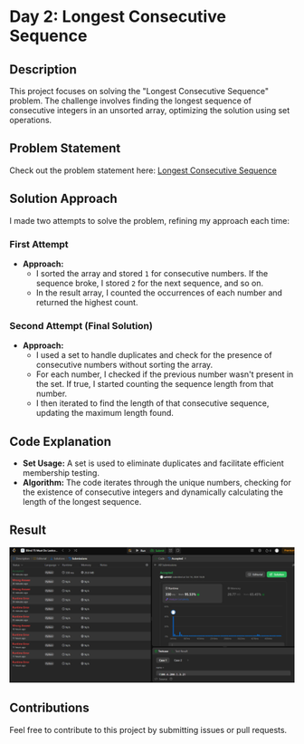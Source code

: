 # Day 2: Longest Consecutive Sequence

## Description

This project focuses on solving the "Longest Consecutive Sequence" problem. The challenge involves finding the longest sequence of consecutive integers in an unsorted array, optimizing the solution using set operations.

## Problem Statement

Check out the problem statement here: [Longest Consecutive Sequence](https://leetcode.com/problems/longest-consecutive-sequence/description/?envType=problem-list-v2&envId=xi4ci4ig)

## Solution Approach

I made two attempts to solve the problem, refining my approach each time:

### First Attempt
- **Approach:** 
    - I sorted the array and stored `1` for consecutive numbers. If the sequence broke, I stored `2` for the next sequence, and so on.
    - In the result array, I counted the occurrences of each number and returned the highest count.
  
### Second Attempt (Final Solution)
- **Approach:**
    - I used a set to handle duplicates and check for the presence of consecutive numbers without sorting the array.
    - For each number, I checked if the previous number wasn't present in the set. If true, I started counting the sequence length from that number.
    - I then iterated to find the length of that consecutive sequence, updating the maximum length found.
  
## Code Explanation
- **Set Usage:** A set is used to eliminate duplicates and facilitate efficient membership testing.
- **Algorithm:** The code iterates through the unique numbers, checking for the existence of consecutive integers and dynamically calculating the length of the longest sequence.

## Result
![Result](https://github.com/saitejat1907/Leetcode_75/blob/main/Day2/image.png)

## Contributions

Feel free to contribute to this project by submitting issues or pull requests.

